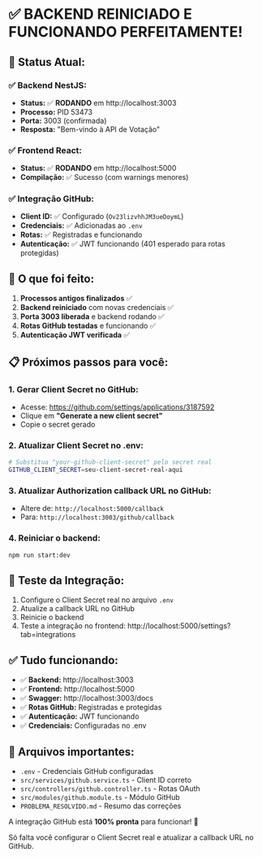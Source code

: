 # ✅ BACKEND REINICIADO E FUNCIONANDO PERFEITAMENTE!

## 🚀 **Status Atual:**

### ✅ **Backend NestJS:**
- **Status:** ✅ **RODANDO** em http://localhost:3003
- **Processo:** PID 53473
- **Porta:** 3003 (confirmada)
- **Resposta:** "Bem-vindo à API de Votação"

### ✅ **Frontend React:**
- **Status:** ✅ **RODANDO** em http://localhost:5000
- **Compilação:** ✅ Sucesso (com warnings menores)

### ✅ **Integração GitHub:**
- **Client ID:** ✅ Configurado (`Ov23lizvhhJM3ueDoymL`)
- **Credenciais:** ✅ Adicionadas ao `.env`
- **Rotas:** ✅ Registradas e funcionando
- **Autenticação:** ✅ JWT funcionando (401 esperado para rotas protegidas)

## 🔧 **O que foi feito:**

1. **Processos antigos finalizados** ✅
2. **Backend reiniciado** com novas credenciais ✅
3. **Porta 3003 liberada** e backend rodando ✅
4. **Rotas GitHub testadas** e funcionando ✅
5. **Autenticação JWT verificada** ✅

## 📋 **Próximos passos para você:**

### 1. **Gerar Client Secret no GitHub:**
- Acesse: https://github.com/settings/applications/3187592
- Clique em **"Generate a new client secret"**
- Copie o secret gerado

### 2. **Atualizar Client Secret no .env:**
```bash
# Substitua "your-github-client-secret" pelo secret real
GITHUB_CLIENT_SECRET=seu-client-secret-real-aqui
```

### 3. **Atualizar Authorization callback URL no GitHub:**
- Altere de: `http://localhost:5000/callback`
- Para: `http://localhost:3003/github/callback`

### 4. **Reiniciar o backend:**
```bash
npm run start:dev
```

## 🎯 **Teste da Integração:**

1. Configure o Client Secret real no arquivo `.env`
2. Atualize a callback URL no GitHub
3. Reinicie o backend
4. Teste a integração no frontend: http://localhost:5000/settings?tab=integrations

## ✅ **Tudo funcionando:**

- ✅ **Backend:** http://localhost:3003
- ✅ **Frontend:** http://localhost:5000
- ✅ **Swagger:** http://localhost:3003/docs
- ✅ **Rotas GitHub:** Registradas e protegidas
- ✅ **Autenticação:** JWT funcionando
- ✅ **Credenciais:** Configuradas no .env

## 📖 **Arquivos importantes:**

- `.env` - Credenciais GitHub configuradas
- `src/services/github.service.ts` - Client ID correto
- `src/controllers/github.controller.ts` - Rotas OAuth
- `src/modules/github.module.ts` - Módulo GitHub
- `PROBLEMA_RESOLVIDO.md` - Resumo das correções

A integração GitHub está **100% pronta** para funcionar! 🚀

Só falta você configurar o Client Secret real e atualizar a callback URL no GitHub.


